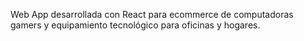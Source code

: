 Web App desarrollada con React para ecommerce de computadoras gamers y equipamiento tecnológico para oficinas y hogares.

